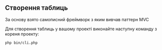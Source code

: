 ## Створення таблиць

За основу взято самописний фреймворк з яким вивчав паттерн MVC


Для створення таблиць у вашому проекті виконайте наступну команду з кореня проекту:

```bash
php bin/cli.php
